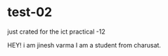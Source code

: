 # test-02
just crated for the ict practical -12 

HEY! i am jinesh varma 
I am a student from charusat.
